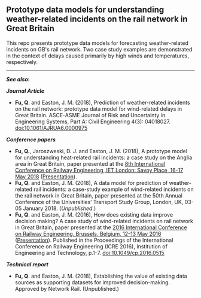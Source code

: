 ## Prototype data models for understanding weather-related incidents on the rail network in Great Britain

This repo presents prototype data models for forecasting weather-related incidents on GB's rail network. Two case study 
examples are demonstrated in the context of delays caused primarily by high winds and temperatures, respectively.

---


__*See also*:__


***Journal Article***

- **Fu, Q**. and Easton, J. M. (2018), Prediction of weather-related incidents on the rail network: prototype data 
model for wind-related delays in Great Britain. ASCE-ASME Journal of Risk and Uncertainty in Engineering Systems, 
Part A: Civil Engineering 4(3): 04018027. 
[doi:10.1061/AJRUA6.0000975](https://ascelibrary.org/doi/abs/10.1061/AJRUA6.0000975)


***Conference papers***

- **Fu, Q.**, Jaroszweski, D. J. and Easton, J. M. (2018), A prototype model for understanding heat-related rail 
incidents: a case study on the Anglia area in Great Britain, paper presented at the 
[8th International Conference on Railway Engineering, IET London: Savoy Place, 16-17 May 2018](
https://tv.theiet.org/?event=4726) 
([Presentation](https://tv.theiet.org/?videoid=12228)). 
- **Fu, Q**. and Easton, J. M. (2018), A data model for prediction of weather-related rail incidents: a case-study
example of wind-related incidents on the rail network in Great Britain, paper presented at the 50th Annual Conference 
of the Universities’ Transport Study Group, London, UK, 03-05 January 2018. (*Unpublished*.)
- **Fu, Q**. and Easton, J. M. (2016), How does existing data improve decision making? A case study of wind-related 
incidents on rail network in Great Britain, paper presented at the 
[2016 International Conference on Railway Engineering, Brussels, Belgium, 12-13 May 2016](
https://tv.theiet.org/?eventvideoid=8723) 
([Presentation](https://tv.theiet.org/?videoid=8607)). 
Published in the Proceedings of the International Conference on Railway Engineering (ICRE 2016), 
Institution of Engineering and Technology, p.1-7. 
[doi:10.1049/cp.2016.0515](https://ieeexplore.ieee.org/document/7816543/)


***Technical report***
- **Fu, Q**. and Easton, J. M. (2018), Establishing the value of existing data sources as supporting datasets for 
improved decision-making. Approved by Network Rail. (Unpublished.)

